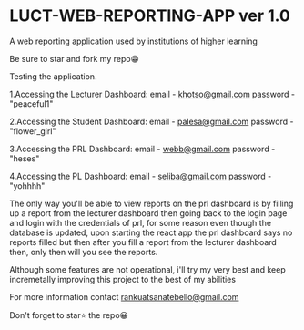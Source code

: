 # LUCT-WEB-REPORTING-APP ver 1.0
A web reporting application used by institutions of higher learning

Be sure to star and fork my repo😁

Testing the application.

1.Accessing the Lecturer Dashboard:
email - khotso@gmail.com password - "peaceful1"

2.Accessing the Student Dashboard:
email - palesa@gmail.com password - "flower_girl"

3.Accessing the PRL Dashboard:
email - webb@gmail.com password - "heses"

4.Accessing the PL Dashboard:
email - seliba@gmail.com password - "yohhhh"

The only way you'll be able to view reports on the prl dashboard is by filling up a report from the lecturer dashboard then going back to the login page and login with the credentials of prl, for some reason even though the database is updated, upon starting the react app the prl dashboard says no reports filled but then after you fill a report from the lecturer dashboard then, only then will you see the reports.

Although some features are not operational, i'll try my very best and keep incremetally improving this project to the best of my abilities

For more information contact rankuatsanatebello@gmail.com

Don't forget to star⭐ the repo😀
